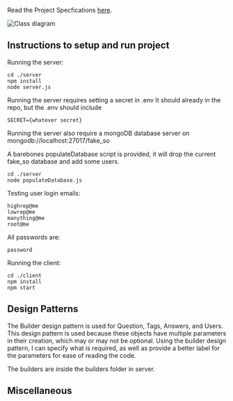 Read the Project Specfications [here](https://docs.google.com/document/d/1zZjNk9cbNLz0mp_-YtyZxhMzUph97fVgCkSE4u2k5EA/edit?usp=sharing).

![Class diagram](https://github.com/CSE-316-Software-Development/final-project-YUKE3/blob/main/images/class%20diagram.jpg?raw=true)

## Instructions to setup and run project

Running the server: 

    cd ./server
    npm install
    node server.js

Running the server requires setting a secret in .env
It should already in the repo, but the .env should include

    SECRET={whatever secret}

Running the server also require a mongoDB database server on mongodb://localhost:27017/fake_so

A barebones populateDatabase script is provided, it will drop the current fake_so database and add some users.

    cd ./server
    node populateDatabase.js
    
Testing user login emails:

    highrep@me
    lowrep@me
    manything@me
    root@me
    
All passwords are:

    password
    
Running the client:

    cd ./client
    npm install
    npm start

## Design Patterns

The Builder design pattern is used for Question, Tags, Answers, and Users.
This design pattern is used because these objects have multiple parameters in their creation, which may or may not be optional. Using the builder design pattern, I can specify what is required, as well as provide a better label for the parameters for ease of reading the code.

The builders are inside the builders folder in server.

## Miscellaneous
